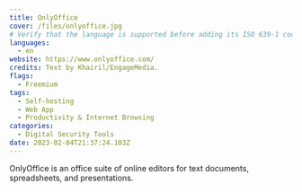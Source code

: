 ```yaml
---
title: OnlyOffice
cover: /files/onlyoffice.jpg
# Verify that the language is supported before adding its ISO 639-1 code here. without the country code, i.e. ms instead of ms_MY.
languages:
  - en
website: https://www.onlyoffice.com/
credits: Text by Khairil/EngageMedia.
flags:
  - Freemium
tags:
  - Self-hosting
  - Web App
  - Productivity & Internet Browsing
categories:
  - Digital Security Tools
date: 2023-02-04T21:37:24.103Z
---
```

O﻿nlyOffice is an office suite of online editors for text documents, spreadsheets, and presentations.